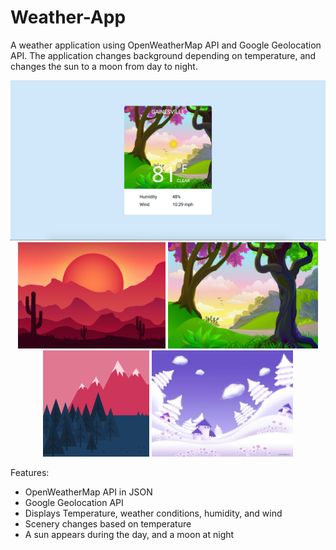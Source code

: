 # Weather-App
A weather application using OpenWeatherMap API and Google Geolocation API. The application changes background depending on temperature, and changes the sun to a moon from day to night.

<div align="center">
<img src="https://github.com/LizDominguez/Weather-App/blob/master/Preview.png" alt="preview">
<img src="https://github.com/LizDominguez/Weather-App/blob/master/desert.jpg" alt="hot" height="170" /> <img src="https://github.com/LizDominguez/Weather-App/blob/master/forest.jpg" alt="mild" alt="hot" height="170" />  <img src="https://github.com/LizDominguez/Weather-App/blob/master/mountain.png" alt="chilly" alt="hot" height="170" /> 
<img src="https://github.com/LizDominguez/Weather-App/blob/master/snow.jpg" alt="cold" alt="hot" height="170" />
</div>

Features:
* OpenWeatherMap API in JSON
* Google Geolocation API
* Displays Temperature, weather conditions, humidity, and wind
* Scenery changes based on temperature
* A sun appears during the day, and a moon at night
